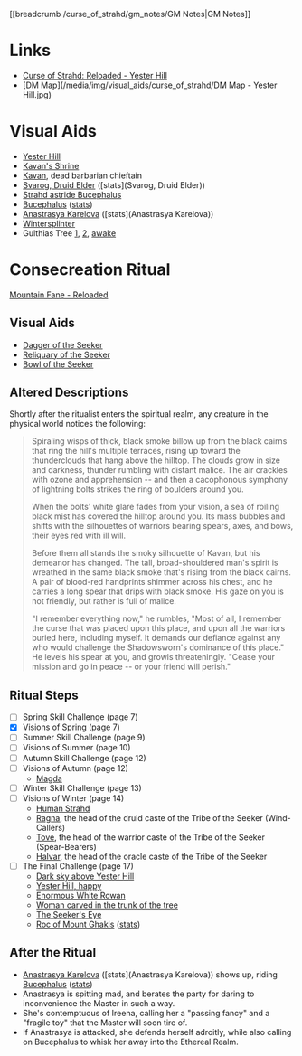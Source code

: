 [[breadcrumb /curse_of_strahd/gm_notes/GM Notes|GM Notes]]

<script type="module">
    import { init_links } from "/static/js/common/visual_aid_backend.js";
    init_links();
</script>

# Links
* [Curse of Strahd: Reloaded - Yester Hill](https://docs.google.com/document/d/1sJPhBg_f-osj9k092wQwZ6PBA401dUATyvHrvH8oIVA/view)
* [DM Map](/media/img/visual_aids/curse_of_strahd/DM Map - Yester Hill.jpg)

# Visual Aids

* [Yester Hill](^curse_of_strahd/yester_hill.mp4)
* [Kavan's Shrine](^curse_of_strahd/kavans_shrine.jpg)
* [Kavan](^curse_of_strahd/kavan.jpg), dead barbarian chieftain
* [Svarog, Druid Elder](^curse_of_strahd/svarog.png) ([stats](Svarog, Druid Elder))
* [Strahd astride Bucephalus](^curse_of_strahd/strahd_5.jpg)
* [Bucephalus](^curse_of_strahd/bucephalus.jpg) ([stats](https://5e.tools/bestiary.html#nightmare_mm))
* [Anastrasya Karelova](^curse_of_strahd/Anastrasya.jpg) ([stats](Anastrasya Karelova))
* [Wintersplinter](^curse_of_strahd/wintersplinter.jpg)
* Gulthias Tree [1](^curse_of_strahd/gulthias_tree.jpg), [2](^curse_of_strahd/gulthias_tree_2.jpg), [awake](^curse_of_strahd/gulthias_tree_3.jpg)

# Consecreation Ritual

[Mountain Fane - Reloaded](https://docs.google.com/document/d/1FATA-vy59Ni9wozAQkg9YYCgWxfGIc-n7XNOPAXYX-Q/view)

## Visual Aids

* [Dagger of the Seeker](^curse_of_strahd/dagger_of_the_seeker.jpg)
* [Reliquary of the Seeker](^curse_of_strahd/reliquary_of_the_seeker.jpg)
* [Bowl of the Seeker](^curse_of_strahd/bowl_of_the_seeker.jpg)

## Altered Descriptions

Shortly after the ritualist enters the spiritual realm, any creature in the physical world notices the following:

> Spiraling wisps of thick, black smoke billow up from the black cairns that ring the hill's multiple terraces, rising up toward the thunderclouds that hang above the hilltop. The clouds grow in size and darkness, thunder rumbling with distant malice. The air crackles with ozone and apprehension -- and then a cacophonous symphony of lightning bolts strikes the ring of boulders around you.
>
> When the bolts' white glare fades from your vision, a sea of roiling black mist has covered the hilltop around you. Its mass bubbles and shifts with the silhouettes of warriors bearing spears, axes, and bows, their eyes red with ill will.
> 
> Before them all stands the smoky silhouette of Kavan, but his demeanor has changed. The tall, broad-shouldered man's spirit is wreathed in the same black smoke that's rising from the black cairns. A pair of blood-red handprints shimmer across his chest, and he carries a long spear that drips with black smoke. His gaze on you is not friendly, but rather is full of malice.
> 
> "I remember everything now," he rumbles, "Most of all, I remember the curse that was placed upon this place, and upon all the warriors buried here, including myself. It demands our defiance against any who would challenge the Shadowsworn's dominance of this place." He levels his spear at you, and growls threateningly. "Cease your mission and go in peace -- or your friend will perish."

## Ritual Steps

- [ ] Spring Skill Challenge (page 7)
- [x] Visions of Spring (page 7)
- [ ] Summer Skill Challenge (page 9)
- [ ] Visions of Summer (page 10)
- [ ] Autumn Skill Challenge (page 12)
- [ ] Visions of Autumn (page 12)
  - [Magda](^curse_of_strahd/magda.jpg)
- [ ] Winter Skill Challenge (page 13)
- [ ] Visions of Winter (page 14)
  - [Human Strahd](^curse_of_strahd/strahd_human.png)
  - [Ragna](^curse_of_strahd/ragna.jpg), the head of the druid caste of the Tribe of the Seeker (Wind-Callers)
  - [Tove](^curse_of_strahd/tove.jpg), the head of the warrior caste of the Tribe of the Seeker (Spear-Bearers)
  - [Halvar](^curse_of_strahd/halvar.jpg), the head of the oracle caste of the Tribe of the Seeker
- [ ] The Final Challenge (page 17)
  - [Dark sky above Yester Hill](^curse_of_strahd/lightning_sky.jpg)
  - [Yester Hill, happy](^curse_of_strahd/yester_hill_happy.jpg)
  - [Enormous White Rowan](^curse_of_strahd/big_rowan.jpg)
  - [Woman carved in the trunk of the tree](^curse_of_strahd/carved_woman.jpg)
  - [The Seeker's Eye](^curse_of_strahd/seekers_eye.jpg)
  - [Roc of Mount Ghakis](^curse_of_strahd/roc.jpg) ([stats](https://5e.tools/bestiary.html#roc_mm))

## After the Ritual

 * [Anastrasya Karelova](^curse_of_strahd/Anastrasya.jpg) ([stats](Anastrasya Karelova)) shows up, riding [Bucephalus](^curse_of_strahd/bucephalus.jpg) ([stats](https://5e.tools/bestiary.html#nightmare_mm))
 * Anastrasya is spitting mad, and berates the party for daring to inconvenience the Master in such a way.
 * She's contemptuous of Ireena, calling her a "passing fancy" and a "fragile toy" that the Master will soon tire of.
 * If Anastrasya is attacked, she defends herself adroitly, while also calling on Bucephalus to whisk her away into the Ethereal Realm. 
